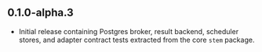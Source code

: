 ## 0.1.0-alpha.3

- Initial release containing Postgres broker, result backend, scheduler stores,
and adapter contract tests extracted from the core `stem` package.
